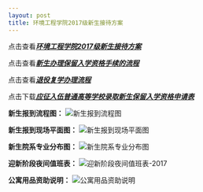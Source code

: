 ```yaml
---
layout: post
title: 环境工程学院2017级新生接待方案
---
```


点击查看[***环境工程学院2017级新生接待方案***](https://share.weiyun.com/5fnxNyK)

点击查看[***新生办理保留入学资格手续的流程***](https://share.weiyun.com/5BC3yBF)

点击查看[***退役复学办理流程***](https://share.weiyun.com/5qHWx6c)

点击下载[***应征入伍普通高等学校录取新生保留入学资格申请表***](https://share.weiyun.com/5N9KT53)

<!--more-->

**新生报到流程图：**
![新生报到流程图](https://raw.githubusercontent.com/zhenyangleo/zhenyangleo.github.io/master/post-image/20170907-%E6%96%B0%E7%94%9F%E6%8A%A5%E5%88%B0%E6%B5%81%E7%A8%8B%E5%9B%BE-2017.jpg)

**新生报到现场平面图：**
![新生报到现场平面图](https://raw.githubusercontent.com/zhenyangleo/zhenyangleo.github.io/master/post-image/20170907-%E6%96%B0%E7%94%9F%E6%8A%A5%E5%88%B0%E7%8E%B0%E5%9C%BA%E5%B9%B3%E9%9D%A2%E5%9B%BE-2017.jpg)

**新生院系专业分布图：**
![新生院系专业分布图](https://raw.githubusercontent.com/zhenyangleo/zhenyangleo.github.io/master/post-image/20170907-%E6%96%B0%E7%94%9F%E9%99%A2%E7%B3%BB%E4%B8%93%E4%B8%9A%E5%88%86%E5%B8%83%E5%9B%BE-2017.jpg)

**迎新阶段夜间值班表：**
![迎新阶段夜间值班表-2017](https://raw.githubusercontent.com/zhenyangleo/zhenyangleo.github.io/master/post-image/20170907-%E8%BF%8E%E6%96%B0%E9%98%B6%E6%AE%B5%E5%A4%9C%E9%97%B4%E5%80%BC%E7%8F%AD%E8%A1%A8-2017.jpg)

**公寓用品资助说明：**
![公寓用品资助说明](https://raw.githubusercontent.com/zhenyangleo/zhenyangleo.github.io/master/post-image/20170907-%E5%85%AC%E5%AF%93%E7%94%A8%E5%93%81%E8%B5%84%E5%8A%A9%E8%AF%B4%E6%98%8E-2017.jpg)
